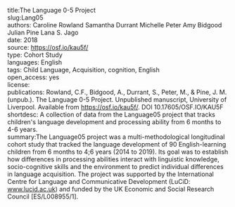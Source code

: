 title:The Language 0-5 Project  
slug:Lang05   
authors: Caroline Rowland Samantha Durrant Michelle Peter Amy Bidgood Julian Pine Lana S. Jago  
date: 2018  
source: https://osf.io/kau5f/  
type: Cohort Study  
languages: English  
tags: Child Language, Acquisition, cognition, English  
open_access: yes  
license:  
publications: Rowland, C.F., Bidgood, A., Durrant, S., Peter, M., & Pine, J. M. (unpub.). The Language 0-5 Project. Unpublished manuscript, University of Liverpool. Available from https://osf.io/kau5f/. DOI 10.17605/OSF.IO/KAU5F  
shortdesc: A collection of data from the Language05 project that tracks children's language development and processing ability from 6 months to 4-6 years.  
summary:The Language05 project was a multi-methodological longitudinal cohort study that tracked the language development of 90 English-learning children from 6 months to 4;6 years (2014 to 2019). Its goal was to establish how differences in processing abilities interact with linguistic knowledge, socio-cognitive skills and the environment to predict individual differences in language acquisition. The project was supported by the International Centre for Language and Communicative Development (LuCiD: www.lucid.ac.uk) and funded by the UK Economic and Social Research Council [ES/L008955/1].
